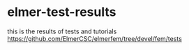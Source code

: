 # elmer-test-results
this is the results of tests and tutorials
<https://github.com/ElmerCSC/elmerfem/tree/devel/fem/tests>
